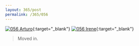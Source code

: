 ```yaml
---
layout: 365/post
permalink: /365/056
---
```


[![056 Arturo](https://c2.staticflickr.com/6/5621/20530508919_d7eec05182_c.jpg)](https://www.flickr.com/photos/131440297@N08/20530508919/){:target="_blank"}
[![056 Irene](https://c1.staticflickr.com/1/585/20707210072_b6648b8f6a_c.jpg)](https://www.flickr.com/photos/25124902@N04/20707210072/){:target="_blank"}


>

> Moved in.
